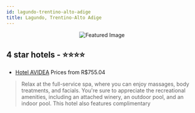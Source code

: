 ```yaml
---
id: lagundo-trentino-alto-adige
title: Lagundo, Trentino-Alto Adige
---
```


<center><img src="https://i.travelapi.com/hotels/5000000/4890000/4886800/4886713/d56a1f31_z.jpg" alt="Featured Image" /></center>


##  4 star hotels - ⭐️⭐️⭐️⭐️

-    [Hotel AVIDEA](https://us.hurb.com/hotels/lagundo/hotel-avidea-JNP-JP505989?cmp=18055) Prices from R$755.04
   > Relax at the full-service spa, where you can enjoy massages, body treatments, and facials. You're sure to appreciate the recreational amenities, including an attached winery, an outdoor pool, and an indoor pool. This hotel also features complimentary
